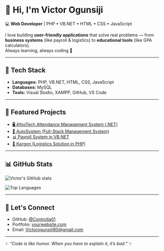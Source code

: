 # 👋 Hi, I'm Victor Ogunsiji

💻 **Web Developer** | PHP • VB.NET • HTML • CSS • JavaScript  

I love building **user-friendly applications** that solve real problems — from **business systems** (like payroll & logistics) to **educational tools** (like GPA calculators).  
Always learning, always coding 🚀  

---

## 🔧 Tech Stack
- **Languages:** PHP, VB.NET, HTML, CSS, JavaScript  
- **Databases:** MySQL  
- **Tools:** Visual Studio, XAMPP, GitHub, VS Code  

---

## 📌 Featured Projects
- [🖥️ AfooTech Attendance Management System (.NET)](https://github.com/Controlla01/AfooTECH_Attendance_Management_System_Version_2)
- [🚗 AutoSystem (Full-Stack Management System)](https://github.com/Controlla01/autosystem)
- [📊 Payroll System in VB.NET](https://github.com/Controlla01/Microsoft-visual-studio-projects/tree/main/GetFoodStuff%20PayRoll) 
- [🚚 Kargon (Logistics Solution in PHP)](https://github.com/Controlla01/kargon)  

---

## 📊 GitHub Stats
![Victor's GitHub stats](https://github-readme-stats.vercel.app/api?username=Controlla01&show_icons=true&theme=tokyonight)  

![Top Languages](https://github-readme-stats.vercel.app/api/top-langs/?username=Controlla01&layout=compact&theme=tokyonight)  

---

## 🤝 Let's Connect
- GitHub: [@Controlla01](https://github.com/Controlla01)  
- Portfolio: [yourwebsite.com](https://yourwebsite.com)  
- Email: Victorogunsiji80@gmail.com

---
✨ _“Code is like humor. When you have to explain it, it’s bad.”_ ✨
